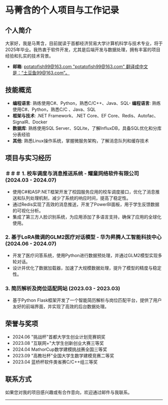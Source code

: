 # 马菁含的个人项目与工作记录

## 个人简介

大家好，我是马菁含，目前就读于首都经济贸易大学计算机科学与技术专业，将于2025年毕业。我热衷于软件开发，尤其是后端开发与数据处理，拥有丰富的项目经验和扎实的技术背景。

- **邮箱**: [potatofish99@163.com   "potatofish99@163.com" 翻译成中文是：“土豆鱼99@163.com”。](mailto:potatofish99@163.com方式:potatofish99@163。com)

## 技能概览

- **编程语言**: 熟练使用C#、Python，熟悉C/C++、Java、SQL- **编程语言**: 熟练使用C#、Python，熟悉C/C  、Java、SQL
- **框架与技术**: .NET Framework、.NET Core、EF Core、Redis、Autofac、SignalR、Docker
- **数据库**: 熟练使用SQL Server、SQLite，了解InfluxDB，具备SQL优化和分库分表经验
- **其他**: 熟悉Linux操作系统，掌握微服务架构，了解消息队列和缓存技术

## 项目与实习经历

###   ＃＃＃ 1. 校车调度与消息推送系统 - 耀童网络软件有限公司 (2024.03 - 2024.07)
- 使用C#和ASP.NET框架开发了校园服务应用的校车调度接口，优化了消息推送和队列处理机制，减少了系统的响应时间，提高了稳定性。
- 通过Redis实现了高效的消息推送，开发了PowerBI面板，用于学生反馈数据的可视化分析。
- 集成了第三方人脸识别系统，为应用添加了多语言支持，确保了应用的全球化使用。

### 2. 基于LoRA微调的GLM2医疗对话模型 - 华为昇腾人工智能科技中心 (2024.06 - 2024.07)
- 开发了医疗问答系统，使用Python进行数据预处理，并通过GLM2模型实现多轮对话。
- 设计并优化了数据加载器，加速了大规模数据处理，提升了模型的精度与稳定性。

### 3. 简历解析及岗位适配网站 (2023.03 - 2023.03)
- 基于Python Flask框架开发了一个智能简历解析与岗位匹配平台，提供了用户友好的前端界面，并实现了高效的后台数据处理。

## 荣誉与奖项

- 2024.06 "挑战杯"首都大学生创业计划竞赛铜奖
- 2023.08 "互联网+"大学生创新创业大赛三等奖
- 2024.04 MathorCup数学建模挑战赛全国三等奖
- 2023.09 "高教社杯"全国大学生数学建模竞赛二等奖
- 2023.04 蓝桥杯软件类省赛C/C++组三等奖

## 联系方式

如果您对我的项目感兴趣或有合作意向，欢迎通过邮件与我联系。

---

